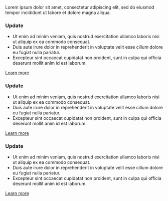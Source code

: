 
Lorem ipsum dolor sit amet, consectetur adipiscing elit, sed do eiusmod tempor incididunt ut labore et dolore magna aliqua. 

### Update
* Ut enim ad minim veniam, quis nostrud exercitation ullamco laboris nisi ut aliquip ex ea commodo consequat. 
* Duis aute irure dolor in reprehenderit in voluptate velit esse cillum dolore eu fugiat nulla pariatur. 
* Excepteur sint occaecat cupidatat non proident, sunt in culpa qui officia deserunt mollit anim id est laborum.

[Learn more](https://docs.teradata.com/r/Teradata-VantageCloud-Lake/What-s-New/February-2023#daq1674692628022__section_N10054_N10029_N10001)

### Update
* Ut enim ad minim veniam, quis nostrud exercitation ullamco laboris nisi ut aliquip ex ea commodo consequat. 
* Duis aute irure dolor in reprehenderit in voluptate velit esse cillum dolore eu fugiat nulla pariatur. 
* Excepteur sint occaecat cupidatat non proident, sunt in culpa qui officia deserunt mollit anim id est laborum.

[Learn more](https://docs.teradata.com/r/Teradata-VantageCloud-Lake/What-s-New/February-2023#daq1674692628022__section_N100B0_N10029_N10001)

### Update 
* Ut enim ad minim veniam, quis nostrud exercitation ullamco laboris nisi ut aliquip ex ea commodo consequat. 
* Duis aute irure dolor in reprehenderit in voluptate velit esse cillum dolore eu fugiat nulla pariatur. 
* Excepteur sint occaecat cupidatat non proident, sunt in culpa qui officia deserunt mollit anim id est laborum.

[Learn more](https://docs.teradata.com/r/Teradata-VantageCloud-Lake/What-s-New/February-2023#daq1674692628022__section_N1007C_N10029_N10001)
